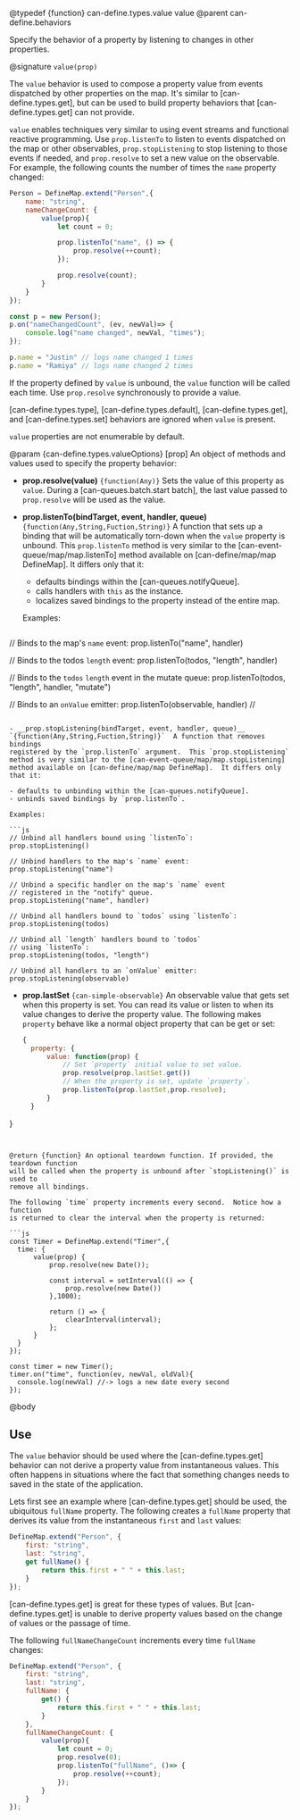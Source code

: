 @typedef {function} can-define.types.value value
@parent can-define.behaviors

Specify the behavior of a property by listening to changes in other properties.

@signature `value(prop)`

The `value` behavior is used to compose a property value from events dispatched
by other properties on the map. It's similar to [can-define.types.get], but can
be used to build property behaviors that [can-define.types.get] can not provide.

`value` enables techniques very similar to using
event streams and functional reactive programming. Use `prop.listenTo` to listen to events
dispatched on the map or other observables,
`prop.stopListening` to stop listening to those events if needed, and `prop.resolve`
to set a new value on the observable. For example, the following
counts the number of times the `name` property changed:

```js
Person = DefineMap.extend("Person",{
	name: "string",
	nameChangeCount: {
		value(prop){
			let count = 0;

			prop.listenTo("name", () => {
				prop.resolve(++count);
			});

			prop.resolve(count);
		}
	}
});

const p = new Person();
p.on("nameChangedCount", (ev, newVal)=> {
	console.log("name changed", newVal, "times");
});

p.name = "Justin" // logs name changed 1 times
p.name = "Ramiya" // logs name changed 2 times
```

If the property defined by `value` is unbound, the `value` function will be called each time. Use `prop.resolve` synchronously
to provide a value.

[can-define.types.type], [can-define.types.default], [can-define.types.get], and [can-define.types.set] behaviors are ignored when `value` is present.

`value` properties are not enumerable by default.

@param {can-define.types.valueOptions} [prop] An object of methods and values used to specify the property
behavior:  



- __prop.resolve(value)__ `{function(Any)}` Sets the value of this property as `value`. During a [can-queues.batch.start batch],
  the last value passed to `prop.resolve` will be used as the value.

- __prop.listenTo(bindTarget, event, handler, queue)__ `{function(Any,String,Fuction,String)}`  A function that sets up a binding that
  will be automatically torn-down when the `value` property is unbound.  This `prop.listenTo` method is very similar to the [can-event-queue/map/map.listenTo] method available on [can-define/map/map DefineMap].  It differs only that it:

  - defaults bindings within the [can-queues.notifyQueue].
  - calls handlers with `this` as the instance.
  - localizes saved bindings to the property instead of the entire map.

  Examples:

  ```js
// Binds to the map's `name` event:
prop.listenTo("name", handler)     

// Binds to the todos `length` event:
prop.listenTo(todos, "length", handler)

// Binds to the `todos` `length` event in the mutate queue:
prop.listenTo(todos, "length", handler, "mutate")

// Binds to an `onValue` emitter:
prop.listenTo(observable, handler) //
  ```

- __prop.stopListening(bindTarget, event, handler, queue)__ `{function(Any,String,Fuction,String)}`  A function that removes bindings
  registered by the `prop.listenTo` argument.  This `prop.stopListening` method is very similar to the [can-event-queue/map/map.stopListening] method available on [can-define/map/map DefineMap].  It differs only that it:

  - defaults to unbinding within the [can-queues.notifyQueue].
  - unbinds saved bindings by `prop.listenTo`.

  Examples:

  ```js
// Unbind all handlers bound using `listenTo`:
prop.stopListening()    

// Unbind handlers to the map's `name` event:
prop.stopListening("name")   

// Unbind a specific handler on the map's `name` event
// registered in the "notify" queue.
prop.stopListening("name", handler)    

// Unbind all handlers bound to `todos` using `listenTo`:
prop.stopListening(todos)

// Unbind all `length` handlers bound to `todos`
// using `listenTo`:
prop.stopListening(todos, "length")

// Unbind all handlers to an `onValue` emitter:
prop.stopListening(observable)
  ```

- __prop.lastSet__ `{can-simple-observable}` An observable value that gets set when this
  property is set.  You can read its value or listen to when its value changes to
  derive the property value.  The following makes `property` behave like a
  normal object property that can be get or set:

  ```js
  {
	property: {
		value: function(prop) {
			// Set `property` initial value to set value.
			prop.resolve(prop.lastSet.get())
			// When the property is set, update `property`.
			prop.listenTo(prop.lastSet,prop.resolve);
		}
	}
}
  ```


@return {function} An optional teardown function. If provided, the teardown function
will be called when the property is unbound after `stopListening()` is used to
remove all bindings.

The following `time` property increments every second.  Notice how a function
is returned to clear the interval when the property is returned:

```js
const Timer = DefineMap.extend("Timer",{
	time: {
		value(prop) {
			prop.resolve(new Date());

			const interval = setInterval(() => {
				prop.resolve(new Date())
			},1000);

			return () => {
				clearInterval(interval);
			};
		}
	}
});

const timer = new Timer();
timer.on("time", function(ev, newVal, oldVal){
	console.log(newVal) //-> logs a new date every second
});
```


@body

## Use

The `value` behavior should be used where the [can-define.types.get] behavior can
not derive a property value from instantaneous values.  This often happens in situations
where the fact that something changes needs to saved in the state of the application.

Lets first see an example where [can-define.types.get] should be used, the
ubiquitous `fullName` property.  The following creates a `fullName` property
that derives its value from the instantaneous `first` and `last` values:

```js
DefineMap.extend("Person", {
	first: "string",
	last: "string",
	get fullName() {
		return this.first + " " + this.last;
	}
});
```

[can-define.types.get] is great for these types of values. But [can-define.types.get]
is unable to derive property values based on the change of values or the
passage of time.

The following `fullNameChangeCount` increments every time `fullName` changes:

```js
DefineMap.extend("Person", {
	first: "string",
	last: "string",
	fullName: {
		get() {
			return this.first + " " + this.last;
		}
	},
	fullNameChangeCount: {
		value(prop){
			let count = 0;
			prop.resolve(0);
			prop.listenTo("fullName", ()=> {
				prop.resolve(++count);
			});
		}
	}
});
```
